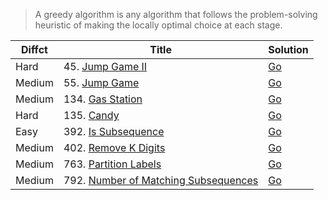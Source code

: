 > A greedy algorithm is any algorithm that follows the problem-solving heuristic of making the locally optimal choice at each stage.

| Diffct  | Title                                                                         | Solution                          |
| ------- | ----------------------------------------------------------------------------- | ----------------------------------|
| Hard    | 45. [Jump Game II](https://leetcode.com/problems/jump-game-ii/)               |   [Go](45.jump-game-ii.go)              |
| Medium  | 55. [Jump Game](https://leetcode.com/problems/jump-game/)                     |   [Go](jump_game.go)                    |
| Medium  | 134. [Gas Station](https://leetcode.com/problems/gas-station/)                |   [Go](134.gas-station.go)              |
| Hard    | 135. [Candy](https://leetcode.com/problems/candy/)                            |   [Go](135.candy.go)                      |
| Easy    | 392. [Is Subsequence](https://leetcode.com/problems/is-subsequence/)          |   [Go](392.is-subsequence.go)             |
| Medium  | 402. [Remove K Digits](https://leetcode.com/problems/remove-k-digits/)        |   [Go](402.remove-k-digits.go)            |
| Medium  | 763. [Partition Labels](https://leetcode.com/problems/partition-labels/)      |   [Go](763.partition-labels.go)           |
| Medium  | 792. [Number of Matching Subsequences](https://leetcode.com/problems/number-of-matching-subsequences/)     |   [Go](792.number-of-matching-subsequences.go)   |